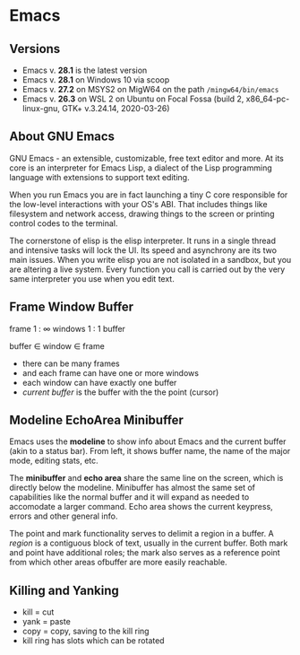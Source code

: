 # Emacs

## Versions

* Emacs v. __28.1__ is the latest version
* Emacs v. __28.1__ on Windows 10 via scoop
* Emacs v. __27.2__ on MSYS2 on MigW64 on the path `/mingw64/bin/emacs`
* Emacs v. __26.3__ on WSL 2 on Ubuntu on Focal Fossa 
  (build 2, x86_64-pc-linux-gnu, GTK+ v.3.24.14, 2020-03-26)


## About GNU Emacs

GNU Emacs - an extensible, customizable, free text editor and more. At its core is an interpreter for Emacs Lisp, a dialect of the Lisp programming language with extensions to support text editing.

When you run Emacs you are in fact launching a tiny C core responsible for the low-level interactions with your OS's ABI. That includes things like filesystem and network access, drawing things to the screen or printing control codes to the terminal.

The cornerstone of elisp is the elisp interpreter. It runs in a single thread and intensive tasks will lock the UI. Its speed and asynchrony are its two main issues. When you write elisp you are not isolated in a sandbox, but you are altering a live system. Every function you call is carried out by the very same interpreter you use when you edit text.

## Frame Window Buffer

frame 1 : ∞ windows 1 : 1 buffer

buffer ∈ window ∈ frame
- there can be many frames
- and each frame can have one or more windows
- each window can have exactly one buffer
- *current buffer* is the buffer with the the point (cursor)


## Modeline EchoArea Minibuffer

Emacs uses the **modeline** to show info about Emacs and the current buffer (akin to a status bar). From left, it shows buffer name, the name of the major mode, editing stats, etc.

The **minibuffer** and **echo area** share the same line on the screen, which is directly below the modeline. Minibuffer has almost the same set of capabilities like the normal buffer and it will expand as needed to accomodate a larger command. Echo area shows the current keypress, errors and other general info.

The point and mark functionality serves to delimit a region in a buffer. A *region* is a contiguous block of text, usually in the current buffer. Both mark and point have additional roles; the mark also serves as a reference point from which other areas ofbuffer are more easily reachable.


## Killing and Yanking

* kill = cut
* yank = paste
* copy = copy, saving to the kill ring
* kill ring has slots which can be rotated
